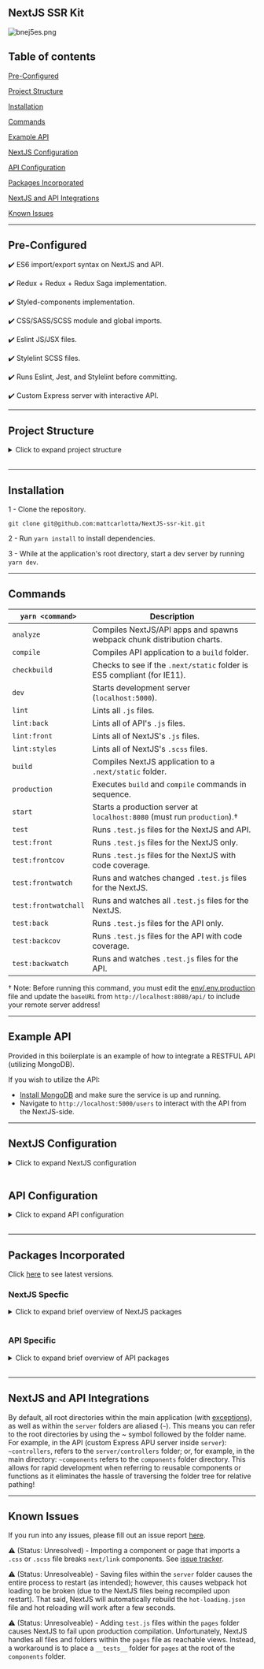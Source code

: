 ## NextJS SSR Kit

![bnej5es.png](https://i.imgur.com/bnej5es.png)

## Table of contents

[Pre-Configured](#pre-configured)

[Project Structure](#project-structure)

[Installation](#installation)

[Commands](#commands)

[Example API](#example-api)

[NextJS Configuration](#NextJS-configuration)

[API Configuration](#api-configuration)

[Packages Incorporated](#packages-incorporated)

[NextJS and API Integrations](#NextJS-and-api-integrations)

[Known Issues](#known-issues)

<hr />

## Pre-Configured

✔️ ES6 import/export syntax on NextJS and API.

✔️ Redux + Redux + Redux Saga implementation.

✔️ Styled-components implementation.

✔️ CSS/SASS/SCSS module and global imports.

✔️ Eslint JS/JSX files.

✔️ Stylelint SCSS files.

✔️ Runs Eslint, Jest, and Stylelint before committing.

✔️ Custom Express server with interactive API.

<hr />

## Project Structure

<details>
<summary>Click to expand project structure</summary>
<pre><code>
├── .next
├── actions
├── build
├── components
├── config
├── env
├── images
├── pages
├── paths
├── public
├── reducers
├── sagas
├── server
|   ├── controllers
|   ├── database
|   ├── helpers
|   ├── middlewares
|   ├── models
|   ├── routes
|   ├── .eslintignore
|   ├── .eslintrc
|   ├── app.js
|   └── jest.json
├── styles
├── types
├── utils
├── .browserslistrc
├── .eslintignore
├── .eslintrc
├── .npmrc
├── .prettierc
├── babel.config.js
├── jest.json
├── next.config.json
└── nodemon.json
</code></pre>
</details>
<br />

<hr />

## Installation

1 - Clone the repository.

```
git clone git@github.com:mattcarlotta/NextJS-ssr-kit.git
```

2 - Run `yarn install` to install dependencies.

3 - While at the application's root directory, start a dev server by running `yarn dev`.

<hr />

## Commands

| `yarn <command>`     | Description                                                              |
| -------------------- | ------------------------------------------------------------------------ |
| `analyze`            | Compiles NextJS/API apps and spawns webpack chunk distribution charts.   |
| `compile`            | Compiles API application to a `build` folder.                            |
| `checkbuild`         | Checks to see if the `.next/static` folder is ES5 compliant (for IE11).  |
| `dev`                | Starts development server (`localhost:5000`).                            |
| `lint`               | Lints all `.js` files.                                                   |
| `lint:back`          | Lints all of API's `.js` files.                                          |
| `lint:front`         | Lints all of NextJS's `.js` files.                                       |
| `lint:styles`        | Lints all of NextJS's `.scss` files.                                     |
| `build`              | Compiles NextJS application to a `.next/static` folder.                  |
| `production`         | Executes `build` and `compile` commands in sequence.                     |
| `start`              | Starts a production server at `localhost:8080` (must run `production`).† |
| `test`               | Runs `.test.js` files for the NextJS and API.                            |
| `test:front`         | Runs `.test.js` files for the NextJS only.                               |
| `test:frontcov`      | Runs `.test.js` files for the NextJS with code coverage.                 |
| `test:frontwatch`    | Runs and watches changed `.test.js` files for the NextJS.                |
| `test:frontwatchall` | Runs and watches all `.test.js` files for the NextJS.                    |
| `test:back`          | Runs `.test.js` files for the API only.                                  |
| `test:backcov`       | Runs `.test.js` files for the API with code coverage.                    |
| `test:backwatch`     | Runs and watches `.test.js` files for the API.                           |

† Note: Before running this command, you must edit the <a href="https://github.com/mattcarlotta/NextJS-ssr-kit/blob/master/env/.env.production#L4">env/.env.production</a> file and update the `baseURL` from `http://localhost:8080/api/` to include your remote server address!

<hr />

## Example API

Provided in this boilerplate is an example of how to integrate a RESTFUL API (utilizing MongoDB).

If you wish to utilize the API:

- <a href="https://docs.mongodb.com/manual/installation/#mongodb-community-edition">Install MongoDB</a> and make sure the service is up and running.
- Navigate to `http://localhost:5000/users` to interact with the API from the NextJS-side.

<hr />

## NextJS Configuration

<details>
<summary>Click to expand NextJS configuration</summary>
<pre><code>
- actions: redux actions.
- components: react components.
- config: NextJS webpack supporting configuration files.
- env: environment variables.
- pages/_app.js: NextJS app configuration (redux + redux saga + global stylesheet).
- pages/_document.js: NextJS document configuration for styled-components.
- pages/_error.js: NextJS fallback 404 page.
- paths: webpack paths.
- reducers: redux reducers.
- sagas: redux sagas.
- server: custom Express API configuration.
- store: redux store configuration.
- styles: custom component/page styles.
- types: redux constants.
- utils/__mocks__/mockAxios.js: a mocked axios instance for testing.
- utils/setupTest/index.js: enzyme test setup for your React components.
- utils/axiosConfig/index.js: custom axios configuration.
- utils/parseResponse/index.js: custom saga functions functions.
- .browserslistrc: browsers list config (for babel transpiling).
- .prettierc: prettier config.
- .eslintignore: NextJS eslint config.
- .eslintrc: NextJS eslint ignore config.
- babel.config.js: babel config.
- jest.json: jest config for NextJS.
- next.config.js: NextJS webpack config (added support for CSS and Image imports).
- nodemon.json: nodemon configuration for server restarts.
</code></pre>
</details>
<br />

## API Configuration

<details>
<summary>Click to expand API configuration</summary>
<pre><code>
- server/controllers: express route controllers.
- server/database: mongoose connection to local mongodb.
- server/helpers: configurations for running a test environment and misc. helper functions.
- server/middlewares: express middlewares.
- server/models: mongoose models for a local mongodb.
- server/routes: express routes.
- server/seeds: mongo seed file.
- server/.eslintignore: API eslint config.
- server/.eslintrc: API eslint ignore config.
- server/app.js: API initialization configuration (using babel-node for ES6 import/export syntax)
- server/jest.json: API jest config.
</code></pre>
</details>
<br />

<hr />

## Packages Incorporated

Click <a href="https://github.com/mattcarlotta/NextJS-ssr-kit/blob/master/package.json">here</a> to see latest versions.

### NextJS Specfic

<details>
<summary>Click to expand brief overview of NextJS packages</summary>
<pre><code>
- <a href="https://github.com/postcss/autoprefixer">Autoprefixer</a> 
- <a href="https://github.com/axios/axios">Axios</a>
- <a href="https://github.com/babel/babel">Babel</a>
- <a href="https://github.com/motdotla/dotenv">DotENV</a>
- <a href="https://github.com/webpack-contrib/css-loader">CSS Loader</a>
- <a href="https://github.com/eslint/eslint/">Eslint</a>
- <a href="http://airbnb.io/enzyme/">Enzyme</a>
- <a href="https://github.com/typicode/husky">Husky</a>
- <a href="https://github.com/facebook/jest">Jest</a>
- <a href="https://github.com/lodash/lodash">Lodash</a>
- <a href="https://github.com/zeit/next.js">NextJS</a>
- <a href="https://github.com/zeit/next-plugins">NextJS CSS</a>
- <a href="https://github.com/zeit/next-plugins">NextJS SASS</a>
- <a href="https://github.com/kirill-konshin/next-redux-wrapper">NextJS Redux</a> 
- <a href="https://github.com/bmealhouse/next-redux-saga">NextJS Redux-Saga</a>
- <a href="https://github.com/prettier/prettier">Prettier</a>
- <a href="https://github.com/facebook/prop-types">PropTypes</a>
- <a href="https://github.com/facebook/react">React</a>
- <a href="https://github.com/fkhadra/react-toastify">React Toastify</a>
- <a href="https://github.com/reduxjs/redux">Redux</a>
- <a href="https://github.com/zalmoxisus/redux-devtools-extension">Redux DevTools Extension</a>
- <a href="https://redux-saga.js.org/">Redux Saga</a>
- <a href="https://github.com/webpack-contrib/sass-loader">Sass Loader</a>
- <a href="https://stylelint.io/">Stylelint</a>
- <a href="https://github.com/kristerkari/stylelint-scss">Stylelint-SCSS</a>
- <a href="https://github.com/stylelint/stylelint-config-recommended">Stylelint-Config-Recommended</a>
- <a href="https://github.com/styled-components/styled-components">Stylized Components</a>
- <a href="https://github.com/webpack/webpack">Webpack</a>
</code></pre>
</details>
<br />

### API Specific

<details>
<summary>Click to expand brief overview of API packages</summary>
<pre><code>
- <a href="https://github.com/petkaantonov/bluebird">Bluebird</a>
- <a href="https://github.com/expressjs/body-parser">Body Parser</a>
- <a href="https://github.com/expressjs/compression">Compression</a>
- <a href="https://github.com/motdotla/dotenv">DotENV</a>
- <a href="https://github.com/eslint/eslint/">Eslint</a>
- <a href="http://expressjs.com/">Express</a>
- <a href="https://momentjs.com/timezone/">Moment Timezone</a>
- <a href="https://mongoosejs.com/">Mongoose</a>
- <a href="https://github.com/expressjs/morgan">Morgan</a>
- <a href="https://github.com/prettier/prettier">Prettier</a>
</code></pre>
</details>
<br />

<hr />

## NextJS and API Integrations

By default, all root directories within the main application (with <a href="https://github.com/mattcarlotta/NextJS-ssr-kit/blob/master/babel.config.js#L4">exceptions</a>), as well as within the `server` folders are aliased (`~`). This means you can refer to the root directories by using the ~ symbol followed by the folder name. For example, in the API (custom Express APU server inside `server`): `~controllers`, refers to the `server/controllers` folder; or, for example, in the main directory: `~components` refers to the `components` folder directory. This allows for rapid development when referring to reusable components or functions as it eliminates the hassle of traversing the folder tree for relative pathing!

<hr />

## Known Issues

If you run into any issues, please fill out an issue report <a href="https://github.com/mattcarlotta/NextJS-ssr-kit/issues">here</a>.

⚠️ (Status: Unresolved) - Importing a component or page that imports a `.css` or `.scss` file breaks `next/link` components. See <a href="https://github.com/zeit/next-plugins/issues/282">issue tracker</a>.

⚠️ (Status: Unresolveable) - Saving files within the `server` folder causes the entire process to restart (as intended); however, this causes webpack hot loading to be broken (due to the NextJS files being recompiled upon restart). That said, NextJS will automatically rebuild the `hot-loading.json` file and hot reloading will work after a few seconds.

⚠️ (Status: Unresolveable) - Adding `test.js` files within the `pages` folder causes NextJS to fail upon production compilation. Unfortunately, NextJS handles all files and folders within the `pages` file as reachable views. Instead, a workaround is to place a `__tests__` folder for `pages` at the root of the `components` folder.
